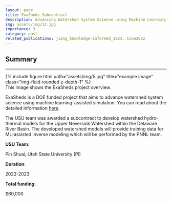 ```yaml
---
layout: page
title: ExaSheds Subcontract
description: Advancing Watershed System Science using Machine Learning-Assisted Simulation
img: assets/img/12.jpg
importance: 3
category: past
related_publications: jiang_knowledge-informed_2023, Coon2022
---
```


## Summary
---
<div class="row">
    <div class="col-sm mt-3 mt-md-0">
        {% include figure.html path="assets/img/5.jpg" title="example image" class="img-fluid rounded z-depth-1" %}
    </div>
</div>
<div class="caption">
    This image shows the ExaSheds project overview.
</div>

ExaSheds is a DOE funded project that aims to advance watershed system science using machine learning-assisted simulation. You can read about the detailed information [here](https://exasheds.org/about/).

The USU team was awarded a subcontract to develop watershed hydro-thermal models for the Upper Neversink Watershed within the Delaware River Basin. The developed watershed models will provide training data for ML-assisted inverse modeling which will be performed by the PNNL team. 

**USU Team**: 

Pin Shuai, Utah State University (PI)

**Duration**: 

2022-2023

**Total funding**: 

$60,000
